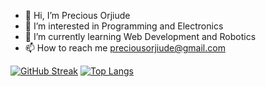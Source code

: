 - 👋 Hi, I’m Precious Orjiude
- 👀 I’m interested in Programming and Electronics
- 🌱 I’m currently learning Web Development and Robotics
- 📫 How to reach me preciousorjiude@gmail.com


[![GitHub Streak](http://github-readme-streak-stats.herokuapp.com?user=IndigoSoftwares21&theme=cobalt)](https://git.io/streak-stats)
[![Top Langs](https://github-readme-stats.vercel.app/api/top-langs/?username=IndigoSoftwares21)](https://github.com/anuraghazra/github-readme-stats)
